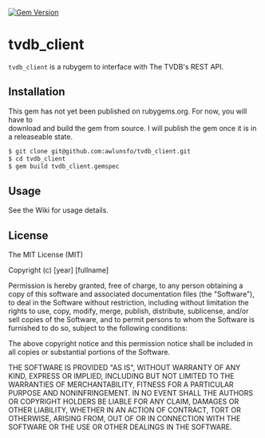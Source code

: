 [![Gem Version](https://badge.fury.io/rb/tvdb_client.svg)](http://badge.fury.io/rb/tvdb_client)

# tvdb_client

`tvdb_client` is a rubygem to interface with The TVDB's REST API.

## Installation

This gem has not yet been published on rubygems.org. For now, you will have to  
download and build the gem from source. I will publish the gem once it is in  
a releaseable state.

```sh
$ git clone git@github.com:awlunsfo/tvdb_client.git
$ cd tvdb_client
$ gem build tvdb_client.gemspec
```

## Usage

See the Wiki for usage details.

## License

The MIT License (MIT)

Copyright (c) [year] [fullname]

Permission is hereby granted, free of charge, to any person obtaining a copy
of this software and associated documentation files (the "Software"), to deal
in the Software without restriction, including without limitation the rights
to use, copy, modify, merge, publish, distribute, sublicense, and/or sell
copies of the Software, and to permit persons to whom the Software is
furnished to do so, subject to the following conditions:

The above copyright notice and this permission notice shall be included in all
copies or substantial portions of the Software.

THE SOFTWARE IS PROVIDED "AS IS", WITHOUT WARRANTY OF ANY KIND, EXPRESS OR
IMPLIED, INCLUDING BUT NOT LIMITED TO THE WARRANTIES OF MERCHANTABILITY,
FITNESS FOR A PARTICULAR PURPOSE AND NONINFRINGEMENT. IN NO EVENT SHALL THE
AUTHORS OR COPYRIGHT HOLDERS BE LIABLE FOR ANY CLAIM, DAMAGES OR OTHER
LIABILITY, WHETHER IN AN ACTION OF CONTRACT, TORT OR OTHERWISE, ARISING FROM,
OUT OF OR IN CONNECTION WITH THE SOFTWARE OR THE USE OR OTHER DEALINGS IN THE
SOFTWARE.
